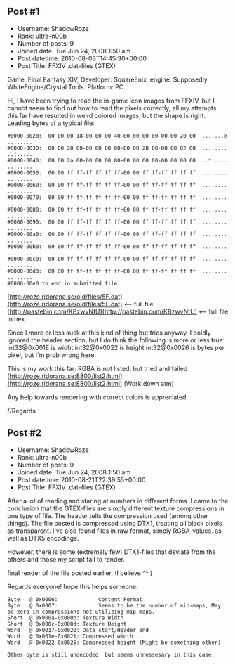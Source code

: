 ## Post #1
- Username: ShadowRoze
- Rank: ultra-n00b
- Number of posts: 9
- Joined date: Tue Jun 24, 2008 1:50 am
- Post datetime: 2010-08-03T14:45:30+00:00
- Post Title: FFXIV .dat-files  (GTEX)

Game: Final Fantasy XIV, Developer: SquareEnix, engine: Supposedly WhiteEngine/Crystal Tools. Platform: PC.

Hi, I have been trying to read the in-game icon images from FFXIV, but I cannot seem to find out how to read the pixels correctly, all my attempts this far have resulted in weird colored images, but the shape is right.
Leading bytes of a typical file:

```
#0000-0020:  00 00 00 18-00 00 00 40-00 00 00 00-00 00 20 00  .......@ ........
#0000-0030:  00 00 20 00-00 00 08 00-00 00 28 00-00 00 02 00  ........ ..(.....
#0000-0040:  00 00 2a 00-00 00 00 80-00 00 00 00-00 00 00 00  ..*..... ........
#0000-0050:  00 00 ff ff-ff ff ff ff-00 00 ff ff-ff ff ff ff  ........ ........
#0000-0060:  00 00 ff ff-ff ff ff ff-00 00 ff ff-ff ff ff ff  ........ ........
#0000-0070:  00 00 ff ff-ff ff ff ff-00 00 ff ff-ff ff ff ff  ........ ........
#0000-0080:  00 00 ff ff-ff ff ff ff-00 00 ff ff-ff ff ff ff  ........ ........
#0000-0090:  00 00 ff ff-ff ff ff ff-00 00 ff ff-ff ff ff ff  ........ ........
#0000-00a0:  00 00 ff ff-ff ff ff ff-00 00 ff ff-ff ff ff ff  ........ ........
#0000-00b0:  00 00 ff ff-ff ff ff ff-00 00 ff ff-ff ff ff ff  ........ ........
#0000-00c0:  00 00 ff ff-ff ff ff ff-00 00 ff ff-ff ff ff ff  ........ ........
#0000-00d0:  00 00 ff ff-ff ff ff ff-00 00 ff ff-ff ff ff ff  ........ ........
#0000-00e0 to end in submitted file.

```

[http://roze.ridorana.se/old/files/5F.dat](http://roze.ridorana.se/old/files/5F.dat) <-- full file
[http://pastebin.com/KBzwvNtU](http://pastebin.com/KBzwvNtU) <-- full file in hex.

Since I more or less suck at this kind of thing but tries anyway, I boldly ignored the header section, but I do think the following is more or less true:
int32@0x001E is widht
int32@0x0022 is height
int32@0x0026 is bytes per pixel, but I'm prob wrong here.


This is my work this far: RGBA is not listed, but tried and failed 
[http://roze.ridorana.se:8800/list2.html](http://roze.ridorana.se:8800/list2.html)
(Work down atm)

Any help towards rendering with correct colors is appreciated.

//Regards
## Post #2
- Username: ShadowRoze
- Rank: ultra-n00b
- Number of posts: 9
- Joined date: Tue Jun 24, 2008 1:50 am
- Post datetime: 2010-08-21T22:39:55+00:00
- Post Title: FFXIV .dat-files  (GTEX)

After a lot of reading and staring at numbers in different forms. I came to the conclusion that the GTEX-files are simply different texture compressions in one type of file. The header tells the compression used (among other things). The file posted is compressed using DTX1, treating all black pixels as transparent. I've also found files in raw format, simply RGBA-values. as well as DTX5 encodings.

However, there is some (extremely few) DTX1-files that deviate from the others and those my script fail to render.

final render of the file posted earlier. (I believe ^^ )


Regards everyone! hope this helps someone.

```
Byte   @ 0x0006:			 Content Format
Byte   @ 0x0007:			 Seems to be the number of mip-maps, May be zero in compressions not utilizing mip-maps.
Short  @ 0x000a-0x000b:	Texture Width
Short  @ 0x000c-0x000d:	Texture Height
Word   @ 0x0017-0x0020:	Data start/Header end
Word   @ 0x001e-0x0021:	Compressed width
Word   @ 0x0022-0x0025:	Compressed height (Might be something other)

Other byte is still undecoded, but seems unnessesary in this case.

```
